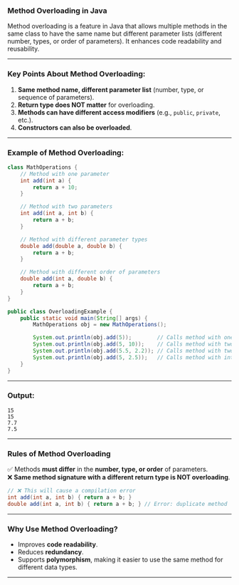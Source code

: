 ### **Method Overloading in Java**

Method overloading is a feature in Java that allows multiple methods in the same class to have the same name but different parameter lists (different number, types, or order of parameters). It enhances code readability and reusability.

---

### **Key Points About Method Overloading:**

1. **Same method name, different parameter list** (number, type, or sequence of parameters).
2. **Return type does NOT matter** for overloading.
3. **Methods can have different access modifiers** (e.g., `public`, `private`, etc.).
4. **Constructors can also be overloaded**.

---

### **Example of Method Overloading:**

```java
class MathOperations {
    // Method with one parameter
    int add(int a) {
        return a + 10;
    }

    // Method with two parameters
    int add(int a, int b) {
        return a + b;
    }

    // Method with different parameter types
    double add(double a, double b) {
        return a + b;
    }

    // Method with different order of parameters
    double add(int a, double b) {
        return a + b;
    }
}

public class OverloadingExample {
    public static void main(String[] args) {
        MathOperations obj = new MathOperations();

        System.out.println(obj.add(5));        // Calls method with one int parameter
        System.out.println(obj.add(5, 10));    // Calls method with two int parameters
        System.out.println(obj.add(5.5, 2.2)); // Calls method with two double parameters
        System.out.println(obj.add(5, 2.5));   // Calls method with int and double
    }
}
```

---

### **Output:**

```
15
15
7.7
7.5
```

---

### **Rules of Method Overloading**

✅ Methods **must differ** in the **number, type, or order** of parameters.  
❌ **Same method signature with a different return type is NOT overloading**.

```java
// ❌ This will cause a compilation error
int add(int a, int b) { return a + b; }
double add(int a, int b) { return a + b; } // Error: duplicate method
```

---

### **Why Use Method Overloading?**

-  Improves **code readability**.
-  Reduces **redundancy**.
-  Supports **polymorphism**, making it easier to use the same method for different data types.

---
